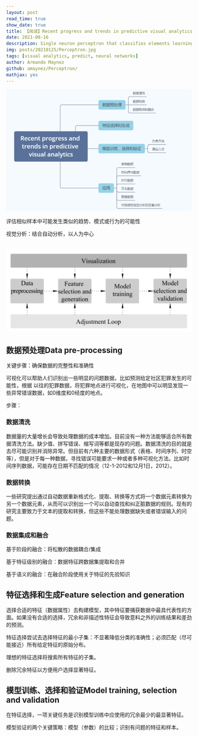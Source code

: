 ```yaml
---
layout: post
read_time: true
show_date: true
title: 【阅读】Recent progress and trends in predictive visual analytics
date: 2021-08-16 
description: Single neuron perceptron that classifies elements learning quite quickly.
img: posts/20210125/Perceptron.jpg
tags: [visual analytics, predict, neural networks]
author: Armando Maynez
github: amaynez/Perceptron/
mathjax: yes
---
```


![论文结构思维导图](./images/Untitled.png)

评估相似样本中可能发生类似的趋势、模式或行为的可能性

视觉分析：结合自动分析，以人为中心

![enter description here](./images/Untitled-2.png)
---

## 数据预处理Data pre-processing

关键步骤：确保数据的完整性和准确性

可视化可以帮助人们识别出一些明显的问题数据，比如预测给定社区犯罪发生的可能性，根据 以往的犯罪数据，将犯罪地点进行可视化，在地图中可以明显发现一些异常错误数据，如0维度和0经度的地点。

步骤：

### 数据清洗

数据量的大量增长会导致处理数据的成本增加。目前没有一种方法能够适合所有数据清洗方法。缺少值、拼写错误、缩写词等都是现存的问题。数据清洗的目的就是去尽可能识别并消除异常。但目前有六种主要的数据形式（表格、时间序列、时空等），但是对于每一种数据，寻找错误可能要求一种或者多种可视化方法。比如时间序列数据，可能存在日期不匹配的情况（12-1-2012和12月1日，2012）。

### 数据转换

一些研究提出通过自动数据重新格式化、提取、转换等方式将一个数据元素转换为另一个数据元素，从而可以识别出一个可以自动查找和纠正脏数据的规则。现有的研究主要致力于文本的提取和转换，但这些不能处理数据缺失或者错误输入的问题。

### 数据集成和融合

基于阶段的融合：将松散的数据耦合/集成

基于特征级别的融合：数据特征跨数据集提取和合并

基于语义的融合：在融合阶段使用关于特征的先验知识

## 特征选择和生成Feature selection and generation

选择合适的特征（数据属性）去构建模型，其中特征要捕获数据中最具代表性的方面。如果没有合适的选择，冗余和非描述性特征会导致意料之外的训练结果和差劲的预测。

特征选择尝试去选择特征的最小子集：不显著降低分类的准确性；必须匹配（尽可能接近）所有给定特征的原始分布。

理想的特征选择将搜索所有特征的子集。

删除冗余特征以方便用户选择显著特征。

## 模型训练、选择和验证Model training, selection and validation

在特征选择，一项关键任务是识别模型训练中应使用的冗余最少的最显著特征。

模型验证的两个关键策略：模型（参数）的比较；识别有问题的特征和样本。